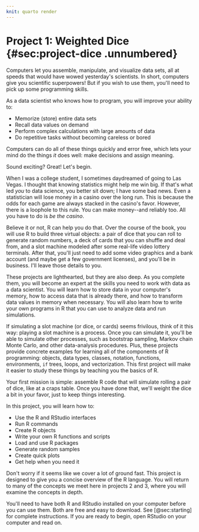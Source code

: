 ```yaml
---
knit: quarto render
---
```


# Project 1: Weighted Dice {#sec:project-dice .unnumbered}

Computers let you assemble, manipulate, and visualize data sets, all at speeds that would have wowed yesterday's scientists. In short, computers give you scientific superpowers! But if you wish to use them, you'll need to pick up some programming skills.

As a data scientist who knows how to program, you will improve your ability to:

-   Memorize (store) entire data sets
-   Recall data values on demand
-   Perform complex calculations with large amounts of data
-   Do repetitive tasks without becoming careless or bored

Computers can do all of these things quickly and error free, which lets your mind do the things *it* does well: make decisions and assign meaning.

Sound exciting? Great! Let's begin.

When I was a college student, I sometimes daydreamed of going to Las Vegas. I thought that knowing statistics might help me win big. If that's what led *you* to data science, you better sit down; I have some bad news. Even a statistician will lose money in a casino over the long run. This is because the odds for each game are always stacked in the casino's favor. However, there is a loophole to this rule. You can make money--and reliably too. All you have to do is *be the casino*.

Believe it or not, R can help you do that. Over the course of the book, you will use R to build three virtual objects: a pair of dice that you can roll to generate random numbers, a deck of cards that you can shuffle and deal from, and a slot machine modeled after some real-life video lottery terminals. After that, you'll just need to add some video graphics and a bank account (and maybe get a few government licenses), and you'll be in business. I'll leave those details to you.

These projects are lighthearted, but they are also deep. As you complete them, you will become an expert at the skills you need to work with data as a data scientist. You will learn how to store data in your computer's memory, how to access data that is already there, and how to transform data values in memory when necessary. You will also learn how to write your own programs in R that you can use to analyze data and run simulations.

If simulating a slot machine (or dice, or cards) seems frivilous, think of it this way: playing a slot machine is a process. Once you can simulate it, you'll be able to simulate other processes, such as bootstrap sampling, Markov chain Monte Carlo, and other data-analysis procedures. Plus, these projects provide concrete examples for learning all of the components of R programming: objects, data types, classes, notation, functions, environments, `if` trees, loops, and vectorization. This first project will make it easier to study these things by teaching you the basics of R.

Your first mission is simple: assemble R code that will simulate rolling a pair of dice, like at a craps table. Once you have done that, we'll weight the dice a bit in your favor, just to keep things interesting.

In this project, you will learn how to:

-   Use the R and RStudio interfaces
-   Run R commands
-   Create R objects
-   Write your own R functions and scripts
-   Load and use R packages
-   Generate random samples
-   Create quick plots
-   Get help when you need it

Don't worry if it seems like we cover a lot of ground fast. This project is designed to give you a concise overview of the R language. You will return to many of the concepts we meet here in projects 2 and 3, where you will examine the concepts in depth.

You'll need to have both R and RStudio installed on your computer before you can use them. Both are free and easy to download. See [@sec:starting] for complete instructions. If you are ready to begin, open RStudio on your computer and read on.
